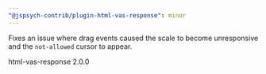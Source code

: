 ```yaml
---
"@jspsych-contrib/plugin-html-vas-response": minor
---
```


Fixes an issue where drag events caused the scale to become unresponsive and the `not-allowed` cursor to appear.

html-vas-response 2.0.0
